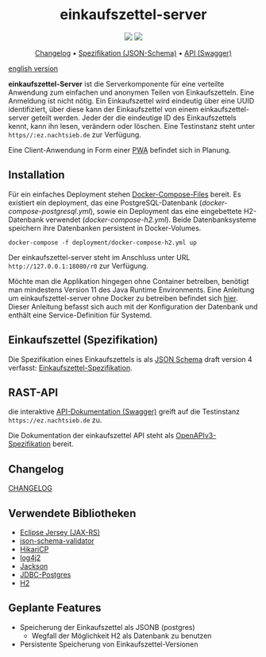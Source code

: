 <h1 align="center">einkaufszettel-server</h1>

<p align="center">
<a href="https://github.com/meetunix/einkaufszettel-server/blob/main/LICENSE" title="License">
<img src="https://img.shields.io/badge/License-Apache%202.0-green.svg?style=flat"></a>
<a href="https://ez.nachtsieb.de/swagger" title="swagger-ui">
<img src="https://img.shields.io/swagger/valid/3.0?specUrl=https%3A%2F%2Fraw.githubusercontent.com%2Fmeetunix%2Feinkaufszettel-server%2Fmain%2Fopenapi.yaml"></a>
</p>


<p align="center">
<a href="Changelog">Changelog</a>  •
<a href="https://nachtsieb.de/docs/ezschema.json">Spezifikation (JSON-Schema)</a>  •
<a href="https://swagger.nachtsieb.de">API (Swagger)</a>
</p>

[english version](README_EN.md)

**einkaufszettel-Server** ist die Serverkomponente für eine verteilte Anwendung zum
einfachen und anonymen Teilen von Einkaufszetteln. Eine Anmeldung ist nicht nötig. Ein
Einkaufszettel wird eindeutig über eine UUID identifiziert, über diese kann der Einkaufszettel
von einem einkaufszettel-server geteilt werden. Jeder der die eindeutige ID des Einkaufszettels
kennt, kann ihn lesen, verändern oder löschen. Eine Testinstanz steht unter
`https//:ez.nachtsieb.de` zur Verfügung.

Eine Client-Anwendung in Form einer [PWA](https://en.wikipedia.org/wiki/Progressive_web_application)
befindet sich in Planung.


## Installation

Für ein einfaches Deployment stehen [Docker-Compose-Files](deployment/) bereit. Es existiert
ein deployment, das eine PostgreSQL-Datenbank (*docker-compose-postgresql.yml*), sowie ein
Deployment das eine eingebettete H2-Datenbank verwendet (*docker-compose-h2.yml*).
Beide Datenbanksysteme speichern ihre Datenbanken persistent in
Docker-Volumes.

```
docker-compose -f deployment/docker-compose-h2.yml up
```

Der einkaufszettel-server steht im Anschluss unter URL `http://127.0.0.1:18080/r0` zur Verfügung.

Möchte man die Applikation hingegen ohne Container betreiben, benötigt man mindestens Version 11
des Java Runtime Environments. Eine Anleitung um einkaufszettel-server ohne Docker zu betreiben
befindet sich [hier](doc/configuration_de.md). Dieser Anleitung befasst sich auch mit der
Konfiguration der Datenbank und enthält eine Service-Definition für Systemd.

## Einkaufszettel (Spezifikation)

Die Spezifikation eines Einkaufszettels is als [JSON Schema](https://json-schema.org/) draft
version 4 verfasst: [Einkaufszettel-Spezifikation](https://nachtsieb.de/docs/ezschema.json).

## RAST-API

die interaktive [API-Dokumentation (Swagger)](https://swagger.nachtsieb.de) greift auf die
Testinstanz `https://ez.nachtsieb.de` zu.

Die Dokumentation der einkaufszettel API steht als [OpenAPIv3-Spezifikation](openapi.yaml) bereit.


## Changelog

[CHANGELOG](CHANGELOG.md)

## Verwendete Bibliotheken

* [Eclipse Jersey (JAX-RS)](https://projects.eclipse.org/projects/ee4j.jersey)
* [json-schema-validator](https://github.com/networknt/json-schema-validator)
* [HikariCP](https://github.com/brettwooldridge/HikariCP)
* [log4j2](https://logging.apache.org/log4j/2.x/)
* [Jackson](https://github.com/FasterXML/jackson)
* [JDBC-Postgres](https://jdbc.postgresql.org/)
* [H2](https://h2database.com/html/main.html)

## Geplante Features

* Speicherung der Einkaufszettel als JSONB (postgres)
  * Wegfall der Möglichkeit H2 als Datenbank zu benutzen
* Persistente Speicherung von Einkaufszettel-Versionen
